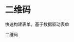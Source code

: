 # 二维码
 快速构建表单，基于数据驱动表单

<ClientOnly>
  <van-button type="primary"> 二维码</van-button>
</ClientOnly>


